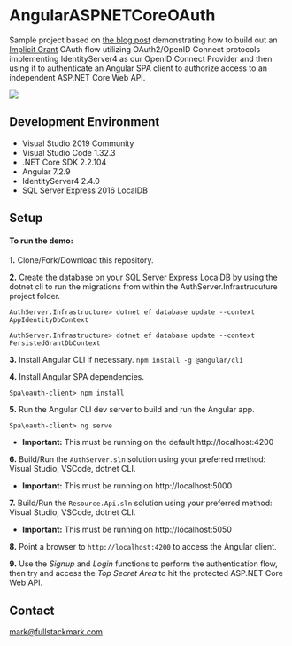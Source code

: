 # AngularASPNETCoreOAuth
Sample project based on <a href="https://fullstackmark.com/post/21/user-authentication-and-identity-with-angular-aspnet-core-and-identityserver">the blog post</a> demonstrating how to build out an <a href="https://oauth.net/2/grant-types/implicit/" target="_blank">Implicit Grant</a> OAuth flow utilizing OAuth2/OpenID Connect protocols implementing IdentityServer4 as our OpenID Connect Provider and then using it to authenticate an Angular SPA client to authorize access to an independent ASP.NET Core Web API.

<img src="https://fullstackmark.com/img/posts/21/open-id-connect-oauth-flow-angular-aspnet-core-identityserver.gif" />
 
## Development Environment
- Visual Studio 2019 Community
- Visual Studio Code 1.32.3 
- .NET Core SDK 2.2.104 
- Angular 7.2.9
- IdentityServer4 2.4.0 
- SQL Server Express 2016 LocalDB

## Setup

#### To run the demo:

**1.** Clone/Fork/Download this repository.

**2.** Create the database on your SQL Server Express LocalDB by using the dotnet cli to run the migrations from within the AuthServer.Infrastrucuture project folder.
<pre><code>AuthServer.Infrastructure> dotnet ef database update --context AppIdentityDbContext</code></pre>
<pre><code>AuthServer.Infrastructure> dotnet ef database update --context PersistedGrantDbContext</code></pre>

**3.** Install Angular CLI if necessary. `npm install -g @angular/cli`

**4.** Install Angular SPA dependencies.
<pre><code>Spa\oauth-client> npm install</code></pre>

**5.** Run the Angular CLI dev server to build and run the Angular app.
<pre><code>Spa\oauth-client> ng serve</code></pre>
  - **Important:** This must be running on the default http://localhost:4200

**6.** Build/Run the `AuthServer.sln` solution using your preferred method: Visual Studio,  VSCode, dotnet CLI.
  - **Important:** This must be running on http://localhost:5000

**7.** Build/Run the `Resource.Api.sln` solution using your preferred method: Visual Studio,  VSCode, dotnet CLI.
  - **Important:** This must be running on http://localhost:5050

**8.** Point a browser to `http://localhost:4200` to access the Angular client.

**9.** Use the *Signup* and *Login* functions to perform the authentication flow, then try and access the *Top Secret Area* to hit the protected ASP.NET Core Web API.

## Contact
mark@fullstackmark.com
 

